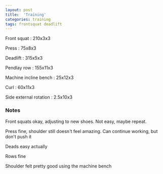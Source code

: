 ```yaml
---
layout: post
title:  'Training'
categories: training
tags: frontsquat deadlift
---
```


Front squat : 210x3x3

Press : 75x8x3

Deadlift  : 315x5x3

Pendlay row : 155x11x3

Machine incline bench : 25x12x3

Curl  : 60x11x3

Side external rotation  : 2.5x10x3

### Notes

Front squats okay, adjusting to new shoes. Not easy, maybe repeat.

Press fine, shoulder still doesn't feel amazing. Can continue working, but don't push it

Deads easy actually

Rows fine

Shoulder felt pretty good using the machine bench
